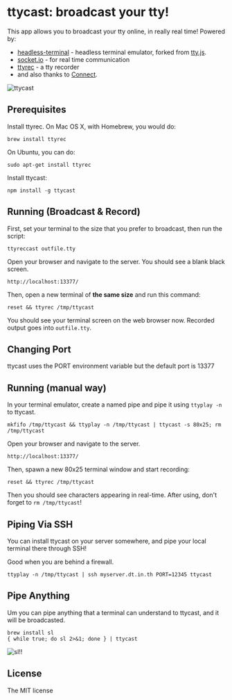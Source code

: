 ttycast: broadcast your tty!
============================

This app allows you to broadcast your tty online, in really real time! Powered by:

 * [headless-terminal](https://github.com/dtinth/headless-terminal) - headless
   terminal emulator, forked from [tty.js](https://github.com/chjj/tty.js).
 * [socket.io](http://socket.io/) - for real time communication
 * [ttyrec](http://0xcc.net/ttyrec/index.html.en) - a tty recorder
 * and also thanks to [Connect](http://www.senchalabs.org/connect/).

<img src="http://i.imgur.com/YBobVKm.png" alt="ttycast">


Prerequisites
-------------

Install ttyrec. On Mac OS X, with Homebrew, you would do:

    brew install ttyrec

On Ubuntu, you can do:

    sudo apt-get install ttyrec

Install ttycast:

    npm install -g ttycast


Running (Broadcast & Record)
-------

First, set your terminal to the size that you prefer to broadcast, then run the script:

    ttyreccast outfile.tty

Open your browser and navigate to the server. You should see a blank black screen.

    http://localhost:13377/

Then, open a new terminal of __the same size__ and run this command:

    reset && ttyrec /tmp/ttycast

You should see your terminal screen on the web browser now. Recorded output goes into `outfile.tty`.



Changing Port
-------------

ttycast uses the PORT environment variable but the default port is 13377



Running (manual way)
--------------------

In your terminal emulator, create a named pipe and pipe it using `ttyplay -n` to ttycast.

    mkfifo /tmp/ttycast && ttyplay -n /tmp/ttycast | ttycast -s 80x25; rm /tmp/ttycast

Open your browser and navigate to the server.

    http://localhost:13377/

Then, spawn a new 80x25 terminal window and start recording:

    reset && ttyrec /tmp/ttycast

Then you should see characters appearing in real-time. After using, don't forget to `rm /tmp/ttycast`!



Piping Via SSH
--------------

You can install ttycast on your server somewhere, and pipe your
local terminal there through SSH!

Good when you are behind a firewall.

    ttyplay -n /tmp/ttycast | ssh myserver.dt.in.th PORT=12345 ttycast



Pipe Anything
-------------

Um you can pipe anything that a terminal can understand to ttycast, and it will be broadcasted.

    brew install sl
    { while true; do sl 2>&1; done } | ttycast

<img src="http://i.imgur.com/7pQoN.png" alt="sl!!">



License
-------

The MIT license


